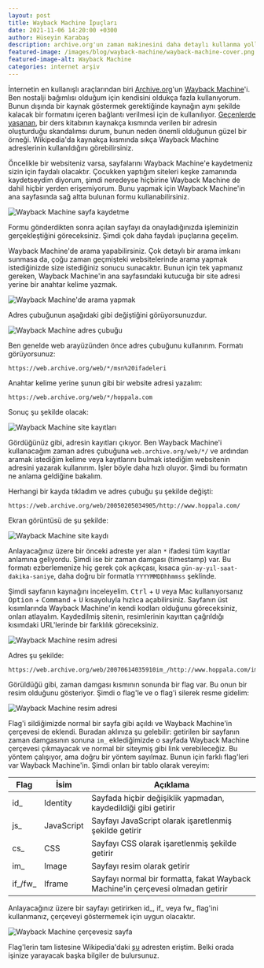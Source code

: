 ```yaml
---
layout: post
title: Wayback Machine İpuçları
date: 2021-11-06 14:20:00 +0300
author: Hüseyin Karabaş
description: archive.org'un zaman makinesini daha detaylı kullanma yolları  
featured-image: /images/blog/wayback-machine/wayback-machine-cover.png
featured-image-alt: Wayback Machine
categories: internet arşiv
---
```


İnternetin en kullanışlı araçlarından biri [Archive.org](https://archive.org)'un [Wayback Machine](https://web.archive.org)'i. Ben nostalji bağımlısı olduğum için kendisini oldukça fazla kullanıyorum. Bunun dışında bir kaynak göstermek gerektiğinde kaynağın aynı şekilde kalacak bir formatını içeren bağlantı verilmesi için de kullanılıyor. [Geçenlerde yaşanan](https://twitter.com/esesci/status/1441079965752070151), bir ders kitabının kaynakça kısmında verilen bir adresin oluşturduğu skandalımsı durum, bunun neden önemli olduğunun güzel bir örneği. Wikipedia'da kaynakça kısmında sıkça Wayback Machine adreslerinin kullanıldığını görebilirsiniz.

Öncelikle bir websiteniz varsa, sayfalarını Wayback Machine'e kaydetmeniz sizin için faydalı olacaktır. Çocukken yaptığım siteleri keşke zamanında kaydetseydim diyorum, şimdi neredeyse hiçbirine Wayback Machine de dahil hiçbir yerden erişemiyorum. Bunu yapmak için Wayback Machine'in ana sayfasında sağ altta bulunan formu kullanabilirsiniz.

![Wayback Machine sayfa kaydetme](/images/blog/wayback-machine/wayback-machine-1.png)

Formu gönderdikten sonra açılan sayfayı da onayladığınızda işleminizin gerçekleştiğini göreceksiniz. Şimdi çok daha faydalı ipuçlarına geçelim.

Wayback Machine'de arama yapabilirsiniz. Çok detaylı bir arama imkanı sunmasa da, çoğu zaman geçmişteki websitelerinde arama yapmak istediğinizde size istediğiniz sonucu sunacaktır. Bunun için tek yapmanız gereken, Wayback Machine'in ana sayfasındaki kutucuğa bir site adresi yerine bir anahtar kelime yazmak.

![Wayback Machine'de arama yapmak](/images/blog/wayback-machine/wayback-machine-2.png)

Adres çubuğunun aşağıdaki gibi değiştiğini görüyorsunuzdur.

![Wayback Machine adres çubuğu](/images/blog/wayback-machine/wayback-machine-3.png)

Ben genelde web arayüzünden önce adres çubuğunu kullanırım. Formatı görüyorsunuz:

```
https://web.archive.org/web/*/msn%20ifadeleri
```

Anahtar kelime yerine şunun gibi bir website adresi yazalım:

```
https://web.archive.org/web/*/hoppala.com
```

Sonuç şu şekilde olacak:

![Wayback Machine site kayıtları](/images/blog/wayback-machine/wayback-machine-4.png)

Gördüğünüz gibi, adresin kayıtları çıkıyor. Ben Wayback Machine'i kullanacağım zaman adres çubuğuna ``web.archive.org/web/*/`` ve ardından aramak istediğim kelime veya kayıtlarını bulmak istediğim websitenin adresini yazarak kullanırım. İşler böyle daha hızlı oluyor. Şimdi bu formatın ne anlama geldiğine bakalım.

Herhangi bir kayda tıkladım ve adres çubuğu şu şekilde değişti:

```
https://web.archive.org/web/20050205034905/http://www.hoppala.com/
```

Ekran görüntüsü de şu şekilde:

![Wayback Machine site kaydı](/images/blog/wayback-machine/wayback-machine-5.png)

Anlayacağınız üzere bir önceki adreste yer alan ``*`` ifadesi tüm kayıtlar anlamına geliyordu. Şimdi ise bir zaman damgası (timestamp) var. Bu formatı ezberlemenize hiç gerek çok açıkçası, kısaca ``gün-ay-yıl-saat-dakika-saniye``, daha doğru bir formatla ``YYYYMMDDhhmmss`` şeklinde. 

Şimdi sayfanın kaynağını inceleyelim. <kbd>Ctrl</kbd> + <kbd>U</kbd> veya Mac kullanıyorsanız <kbd>Option</kbd> + <kbd>Command</kbd> + <kbd>U</kbd> kısayoluyla hızlıca açabilirsiniz. Sayfanın üst kısımlarında Wayback Machine'in kendi kodları olduğunu göreceksiniz, onları atlayalım. Kaydedilmiş sitenin, resimlerinin kayıttan çağrıldığı kısımdaki URL'lerinde bir farklılık göreceksiniz.

![Wayback Machine resim adresi](/images/blog/wayback-machine/wayback-machine-6.png)

Adres şu şekilde:

```
https://web.archive.org/web/20070614035910im_/http://www.hoppala.com/images/index_03.gif
```

Görüldüğü gibi, zaman damgası kısmının sonunda bir flag var. Bu onun bir resim olduğunu gösteriyor. Şimdi o flag'le ve o flag'i silerek resme gidelim:

![Wayback Machine resim adresi](/images/blog/wayback-machine/wayback-machine-7.png)

Flag'i sildiğimizde normal bir sayfa gibi açıldı ve Wayback Machine'in çerçevesi de eklendi. Buradan aklınıza şu gelebilir: getirilen bir sayfanın zaman damgasının sonuna ``im_`` eklediğimizde o sayfada Wayback Machine çerçevesi çıkmayacak ve normal bir siteymiş gibi link verebileceğiz. Bu yöntem çalışıyor, ama doğru bir yöntem sayılmaz. Bunun için farklı flag'leri var Wayback Machine'in. Şimdi onları bir tablo olarak vereyim:

| Flag   | İsim       | Açıklama                                                                        |
|--------|------------|---------------------------------------------------------------------------------|
| id_    | Identity   | Sayfada hiçbir değişiklik yapmadan, kaydedildiği gibi getirir                   |
| js_    | JavaScript | Sayfayı JavaScript olarak işaretlenmiş şekilde getirir                          |
| cs_    | CSS        | Sayfayı CSS olarak işaretlenmiş şekilde getirir                                 |
| im_    | Image      | Sayfayı resim olarak getirir                                                    |
| if_/fw_| Iframe     | Sayfayı normal bir formatta, fakat Wayback Machine'in çerçevesi olmadan getirir |

Anlayacağınız üzere bir sayfayı getirirken id_, if_ veya fw_ flag'ini kullanmanız, çerçeveyi göstermemek için uygun olacaktır.

![Wayback Machine çerçevesiz sayfa](/images/blog/wayback-machine/wayback-machine-8.png)

Flag'lerin tam listesine Wikipedia'daki [şu](https://en.wikipedia.org/wiki/Help:Using_the_Wayback_Machine) adresten eriştim. Belki orada işinize yarayacak başka bilgiler de bulursunuz.